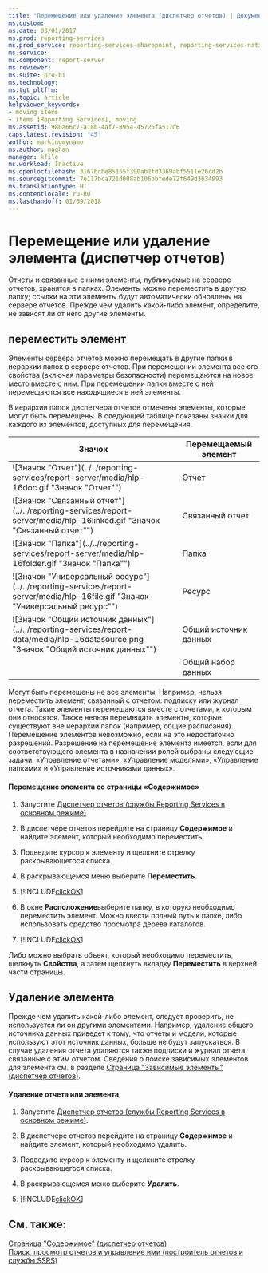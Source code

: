 ```yaml
---
title: "Перемещение или удаление элемента (диспетчер отчетов) | Документы Майкрософт"
ms.custom: 
ms.date: 03/01/2017
ms.prod: reporting-services
ms.prod_service: reporting-services-sharepoint, reporting-services-native
ms.service: 
ms.component: report-server
ms.reviewer: 
ms.suite: pro-bi
ms.technology: 
ms.tgt_pltfrm: 
ms.topic: article
helpviewer_keywords:
- moving items
- items [Reporting Services], moving
ms.assetid: 980a66c7-a18b-4af7-8954-45726fa517d6
caps.latest.revision: "45"
author: markingmyname
ms.author: maghan
manager: kfile
ms.workload: Inactive
ms.openlocfilehash: 3167bcbe85165f390ab2fd3369abf5511e26cd2b
ms.sourcegitcommit: 7e117bca721d008ab106bbfede72f649d3634993
ms.translationtype: HT
ms.contentlocale: ru-RU
ms.lasthandoff: 01/09/2018
---
```

# <a name="move-or-delete-an-item-report-manager"></a>Перемещение или удаление элемента (диспетчер отчетов)
  Отчеты и связанные с ними элементы, публикуемые на сервере отчетов, хранятся в папках. Элементы можно переместить в другую папку; ссылки на эти элементы будут автоматически обновлены на сервере отчетов. Прежде чем удалить какой-либо элемент, определите, не зависят ли от него другие элементы.  
  
## <a name="move-an-item"></a>переместить элемент  
 Элементы сервера отчетов можно перемещать в другие папки в иерархии папок в сервере отчетов. При перемещении элемента все его свойства (включая параметры безопасности) перемещаются на новое место вместе с ним. При перемещении папки вместе с ней перемещаются все находящиеся в ней элементы.  
  
 В иерархии папок диспетчера отчетов отмечены элементы, которые могут быть перемещены. В следующей таблице показаны значки для каждого из элементов, доступных для перемещения.  
  
|Значок|Перемещаемый элемент|  
|----------|-------------------|  
|![Значок "Отчет"](../../reporting-services/report-server/media/hlp-16doc.gif "Значок "Отчет"")|Отчет|  
|![Значок "Связанный отчет"](../../reporting-services/report-server/media/hlp-16linked.gif "Значок "Связанный отчет"")|Связанный отчет|  
|![Значок "Папка"](../../reporting-services/report-server/media/hlp-16folder.gif "Значок "Папка"")|Папка|  
|![Значок "Универсальный ресурс"](../../reporting-services/report-server/media/hlp-16file.gif "Значок "Универсальный ресурс"")|Ресурс|  
|![Значок "Общий источник данных"](../../reporting-services/report-data/media/hlp-16datasource.png "Значок "Общий источник данных"")|Общий источник данных|  
||Общий набор данных|  
  
 Могут быть перемещены не все элементы. Например, нельзя переместить элемент, связанный с отчетом: подписку или журнал отчета. Такие элементы перемещаются вместе с отчетами, к которым они относятся. Также нельзя перемещать элементы, которые существуют вне иерархии папок (например, общие расписания). Перемещение элементов невозможно, если на это недостаточно разрешений. Разрешение на перемещение элемента имеется, если для соответствующего элемента в назначении ролей выбраны следующие задачи: «Управление отчетами», «Управление моделями», «Управление папками» и «Управление источниками данных».  
  
#### <a name="to-move-an-item-from-within-the-contents-page"></a>Перемещение элемента со страницы «Содержимое»  
  
1.  Запустите [Диспетчер отчетов (службы Reporting Services в основном режиме)](http://msdn.microsoft.com/library/80949f9d-58f5-48e3-9342-9e9bf4e57896).  
  
2.  В диспетчере отчетов перейдите на страницу **Содержимое** и найдите элемент, который необходимо переместить.  
  
3.  Подведите курсор к элементу и щелкните стрелку раскрывающегося списка.  
  
4.  В раскрывающемся меню выберите **Переместить**.  
  
5.  [!INCLUDE[clickOK](../../includes/clickok-md.md)]  
  
6.  В окне **Расположение**выберите папку, в которую необходимо переместить элемент. Можно ввести полный путь к папке, либо использовать средство просмотра дерева каталогов.  
  
7.  [!INCLUDE[clickOK](../../includes/clickok-md.md)]  
  
 Либо можно выбрать объект, который необходимо переместить, щелкнуть **Свойства**, а затем щелкнуть вкладку **Переместить** в верхней части страницы.  
  
## <a name="delete-an-item"></a>Удаление элемента  
 Прежде чем удалить какой-либо элемент, следует проверить, не используется ли он другими элементами. Например, удаление общего источника данных приведет к тому, что отчеты и модели, которые используют этот источник данных, больше не будут запускаться. В случае удаления отчета удаляются также подписки и журнал отчета, связанные с этим отчетом. Сведения о поиске зависимых элементов для элемента см. в разделе [Страница "Зависимые элементы" (диспетчер отчетов)](http://msdn.microsoft.com/library/4dcfb311-e9c3-4c5d-b2e0-018d79f37d2e).  
  
#### <a name="to-delete-a-report-or-item"></a>Удаление отчета или элемента  
  
1.  Запустите [Диспетчер отчетов (службы Reporting Services в основном режиме)](http://msdn.microsoft.com/library/80949f9d-58f5-48e3-9342-9e9bf4e57896).  
  
2.  В диспетчере отчетов перейдите на страницу **Содержимое** и найдите элемент, который необходимо удалить.  
  
3.  Подведите курсор к элементу и щелкните стрелку раскрывающегося списка.  
  
4.  В раскрывающемся меню выберите **Удалить**.  
  
5.  [!INCLUDE[clickOK](../../includes/clickok-md.md)]  
  
## <a name="see-also"></a>См. также:  
 [Страница "Содержимое" (диспетчер отчетов)](http://msdn.microsoft.com/library/6b16869b-158a-4934-9c85-bee934b35378)   
 [Поиск, просмотр отчетов и управление ими (построитель отчетов и службы SSRS)](../../reporting-services/report-builder/finding-viewing-and-managing-reports-report-builder-and-ssrs.md)  
  
  
